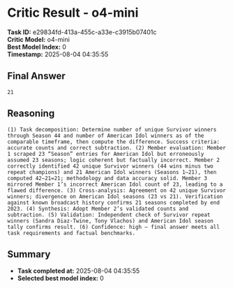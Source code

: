 # Critic Result - o4-mini

**Task ID:** e29834fd-413a-455c-a33e-c3915b07401c  
**Critic Model:** o4-mini  
**Best Model Index:** 0  
**Timestamp:** 2025-08-04 04:35:55

## Final Answer
```
21
```

## Reasoning
```
(1) Task decomposition: Determine number of unique Survivor winners through Season 44 and number of American Idol winners as of the comparable timeframe, then compute the difference. Success criteria: accurate counts and correct subtraction. (2) Member evaluation: Member 1 scraped 23 “Season” entries for American Idol but erroneously assumed 23 seasons; logic coherent but factually incorrect. Member 2 correctly identified 42 unique Survivor winners (44 wins minus two repeat champions) and 21 American Idol winners (Seasons 1–21), then computed 42−21=21; methodology and data accuracy solid. Member 3 mirrored Member 1’s incorrect American Idol count of 23, leading to a flawed difference. (3) Cross-analysis: Agreement on 42 unique Survivor winners; divergence on American Idol seasons (23 vs 21). Verification against known broadcast history confirms 21 seasons completed by end 2023. (4) Synthesis: Adopt Member 2’s validated counts and subtraction. (5) Validation: Independent check of Survivor repeat winners (Sandra Diaz-Twine, Tony Vlachos) and American Idol season tally confirms result. (6) Confidence: high – final answer meets all task requirements and factual benchmarks.
```

## Summary
- **Task completed at:** 2025-08-04 04:35:55
- **Selected best model index:** 0
